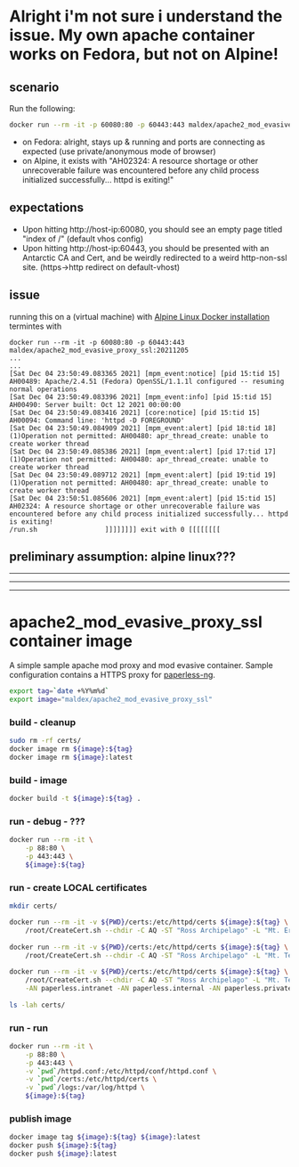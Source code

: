 # Alright i'm not sure i understand the issue. My own apache container works on Fedora, but not on Alpine!

## scenario
Run the following:
```bash
docker run --rm -it -p 60080:80 -p 60443:443 maldex/apache2_mod_evasive_proxy_ssl:20211205
```
- on Fedora: alright, stays up & running and ports are connecting as expected (use private/anonymous mode of browser)
- on Alpine, it exists with "AH02324: A resource shortage or other unrecoverable failure was encountered before any child process initialized successfully... httpd is exiting!"

## expectations
- Upon hitting http://host-ip:60080, you should see an empty page titled "index of /" (default vhos config)
- Upon hitting http://host-ip:60443, you should be presented with an Antarctic CA and Cert, and be weirdly redirected to a weird http-non-ssl site. (https->http redirect on default-vhost)

## issue
running this on a (virtual machine) with [Alpine Linux Docker installation](AlpineLinux-Manual.COPY_OF_20211204.md) termintes with
```
docker run --rm -it -p 60080:80 -p 60443:443 maldex/apache2_mod_evasive_proxy_ssl:20211205
...
...
[Sat Dec 04 23:50:49.083365 2021] [mpm_event:notice] [pid 15:tid 15] AH00489: Apache/2.4.51 (Fedora) OpenSSL/1.1.1l configured -- resuming normal operations
[Sat Dec 04 23:50:49.083396 2021] [mpm_event:info] [pid 15:tid 15] AH00490: Server built: Oct 12 2021 00:00:00
[Sat Dec 04 23:50:49.083416 2021] [core:notice] [pid 15:tid 15] AH00094: Command line: 'httpd -D FOREGROUND'
[Sat Dec 04 23:50:49.084909 2021] [mpm_event:alert] [pid 18:tid 18] (1)Operation not permitted: AH00480: apr_thread_create: unable to create worker thread
[Sat Dec 04 23:50:49.085386 2021] [mpm_event:alert] [pid 17:tid 17] (1)Operation not permitted: AH00480: apr_thread_create: unable to create worker thread
[Sat Dec 04 23:50:49.089712 2021] [mpm_event:alert] [pid 19:tid 19] (1)Operation not permitted: AH00480: apr_thread_create: unable to create worker thread
[Sat Dec 04 23:50:51.085606 2021] [mpm_event:alert] [pid 15:tid 15] AH02324: A resource shortage or other unrecoverable failure was encountered before any child process initialized successfully... httpd is exiting!
/run.sh                 ]]]]]]]] exit with 0 [[[[[[[[
```

## preliminary assumption: alpine linux???

---
---
---


# apache2_mod_evasive_proxy_ssl container image
A simple sample apache mod proxy and mod evasive container. Sample configuration contains a HTTPS proxy for [paperless-ng](github.com/jonaswinkler/paperless-ng).
```bash
export tag=`date +%Y%m%d`
export image="maldex/apache2_mod_evasive_proxy_ssl"
```

### build - cleanup
```bash
sudo rm -rf certs/
docker image rm ${image}:${tag}
docker image rm ${image}:latest
```

### build - image
```bash
docker build -t ${image}:${tag} . 
```

### run - debug - ???
```bash
docker run --rm -it \
    -p 88:80 \
    -p 443:443 \
    ${image}:${tag}
```

### run - create LOCAL certificates
```bash
mkdir certs/

docker run --rm -it -v ${PWD}/certs:/etc/httpd/certs ${image}:${tag} \
    /root/CreateCert.sh --chdir -C AQ -ST "Ross Archipelago" -L "Mt. Erebus" -O "Hephaestos Skunk Works" -OU "Cert Authority" -E hephaistos@olymp -CN Authority 
    
docker run --rm -it -v ${PWD}/certs:/etc/httpd/certs ${image}:${tag} \
    /root/CreateCert.sh --chdir -C AQ -ST "Ross Archipelago" -L "Mt. Terror" -O "Gollum Jewlery Ltd." -OU "Smeagol's Dept." -E deagol@mordor -CA Authority -CN default
    
docker run --rm -it -v ${PWD}/certs:/etc/httpd/certs ${image}:${tag} \
    /root/CreateCert.sh --chdir -C AQ -ST "Ross Archipelago" -L "Mt. Terror" -O "Hades Notary Inc." -OU "Plutus Accouting Dept." -E kerberos@styx -CA Authority -CN paperless \
    -AN paperless.intranet -AN paperless.internal -AN paperless.private -AN paperless.corp -AN paperless.home -AN paperless.lan -AN paperless.local
    
ls -lah certs/
```

### run - run
```bash
docker run --rm -it \
    -p 88:80 \
    -p 443:443 \
    -v `pwd`/httpd.conf:/etc/httpd/conf/httpd.conf \
    -v `pwd`/certs:/etc/httpd/certs \
    -v `pwd`/logs:/var/log/httpd \
    ${image}:${tag}
```

### publish image
```bash
docker image tag ${image}:${tag} ${image}:latest
docker push ${image}:${tag}
docker push ${image}:latest
```
